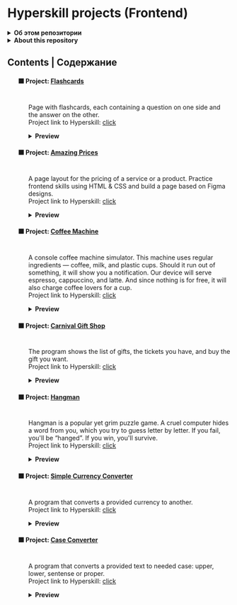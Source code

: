 <!DOCTYPE html>
<html>
<head>
    <meta charset="UTF-8">
</head>
<body>
<div class="main-content">
    <h1>Hyperskill projects (Frontend)</h1>
    <div class="about-repository">
        <details>
            <summary>
                <b>Об этом репозитории</b>
            </summary>
            <ul>
                <p>
                    Этот репозиторий представляет собой сборник 
                    выполненных проектов Frontend-трека с образовательной платфорымы JetBrains - hyperskill.org. 
Разумеется, подобное использование git-репозитория несколько расходится с общепринятым, в котором одному репозиторию 
                    соотвествует один проект. Однако, преследуемая при создании цель - собрать результаты обучения на hyperskill в одном месте, а не множить сущности (репозитории).
                </p>
            </ul>
        </details>
  <details>
            <summary>
                <b>About this repository</b>
            </summary>
            <ul>
                <p>
This repository is a collection of completed Frontend track projects from the JetBrains educational platform - hyperskill.org.
Of course, this use of a git repository is somewhat at odds with the generally accepted one, in which one repository corresponds to one project. However, the goal pursued during creation is to collect the results of hyperskill training in one place, and not to multiply entities (repositories).
                </p>
            </ul>
        </details>
    </div>
        <h2>Contents | Содержание</h2>
        <ul>
                <h4>⬛ Project: <a href="https://github.com/ale-sanches/hyperskill-frontend/tree/release/flashcard/flashcards">Flashcards</a></h4>
            <ul>
                <p>
                    <img src="https://img.shields.io/badge/selectors-informational?style=flat&color=white"alt=""/>
                    <img src="https://img.shields.io/badge/flex-informational?style=flat&color=white" alt=""/>
                    <img src="https://img.shields.io/badge/css animation-informational?style=flat&color=white" alt=""/>
                    <img src="https://img.shields.io/badge/basics-informational?style=flat&color=white" alt=""/>
                    <br>
                    Page with flashcards, each containing a question on one side and the answer on the other. <br>
                    Project link to Hyperskill: <a href="https://hyperskill.org/projects/115?track=34">click</a> <br>
                </p>
                    <details>
                    <summary><b>Preview</b></summary>
                    <img src="readme-src/flashcards.gif" alt="project preview" width="500"/>
                    </details>
            </ul>
            <h4>⬛ Project: 
                <a  
                    href="https://github.com/ale-sanches/hyperskill-frontend/tree/release/amazing-prices/amazing-prices">
                    Amazing Prices</a>
            </h4>
            <ul>
                <p>
                    <img src="https://img.shields.io/badge/figma-informational?style=flat&color=white" alt=""/>
                    <img src="https://img.shields.io/badge/flex-informational?style=flat&color=white" alt=""/>
                    <img src="https://img.shields.io/badge/tables-informational?style=flat&color=white" alt=""/>
                    <img src="https://img.shields.io/badge/media-informational?style=flat&color=white" alt=""/>
                    <br>
                    A page layout for the pricing of a service or a product. Practice frontend skills using HTML & CSS and build a page based on Figma designs.<br>
                    Project link to Hyperskill: <a href="https://hyperskill.org/projects/309?track=34">click</a> <br>
                </p>                    
                      <details>
                    <summary><b>Preview</b></summary>
                    <img src="readme-src/amazing-prices.png" alt="project preview" width="500"/>
                    </details>
            </ul>
            <h4>⬛ Project: 
                <a  
                    href="https://github.com/ale-sanches/hyperskill-frontend/tree/release/coffee-machine/coffee-machine">
                    Coffee Machine</a>
            </h4>
            <ul>
                <p>
                    <img src="https://img.shields.io/badge/JavaScript-informational?style=flat&color=white" alt=""/>
                    <img src="https://img.shields.io/badge/basics-informational?style=flat&color=white" alt=""/>
                    <img src="https://img.shields.io/badge/functions-informational?style=flat&color=white" alt=""/>
                    <img src="https://img.shields.io/badge/arrays-informational?style=flat&color=white" alt=""/>
                    <br>
A console coffee machine simulator. This machine uses regular ingredients — coffee, milk, and plastic cups. 
Should it run out of something, it will show you a notification. Our device will serve espresso, cappuccino, and latte. 
And since nothing is for free, it will also charge coffee lovers for a cup.<br>      
Project link to Hyperskill: <a href="https://hyperskill.org/projects/220?track=32">click</a> <br>
   </p>                       
<details>
                    <summary><b>Preview</b></summary>
                    <img src="readme-src/coffee-machine.gif" alt="project preview" height="500"/>
                    </details>
            </ul>
<h4>⬛ Project: 
                <a  
                    href="https://github.com/ale-sanches/hyperskill-frontend/tree/release/carnival-gift-shop/carnival-gift-shop">Carnival Gift Shop
                    </a>
            </h4>
            <ul>
                <p>
                    <img src="https://img.shields.io/badge/arrays-informational?style=flat&color=white" alt=""/>
                    <img src="https://img.shields.io/badge/loops-informational?style=flat&color=white" alt=""/>
                    <img src="https://img.shields.io/badge/objects-informational?style=flat&color=white" alt=""/>
                    <br>
                   The program shows the list of gifts, the tickets you have, and buy the gift you want.<br>      
                    Project link to Hyperskill: <a href="https://hyperskill.org/projects/277?track=65">click</a> <br>
                      <details>
                    <summary><b>Preview</b></summary>
<img src="readme-src/gift-shop.gif" alt="project preview" height="400"/>
</details>
                </p>
            </ul>
<h4>⬛ Project: 
                <a  
                    href="https://github.com/ale-sanches/hyperskill-frontend/tree/release/hangman/hangman">Hangman
                    </a>
            </h4>
            <ul>
                <p>
                    <img src="https://img.shields.io/badge/JavaScript-informational?style=flat&color=white" alt=""/>
                    <img src="https://img.shields.io/badge/loops-informational?style=flat&color=white" alt=""/>
                    <img src="https://img.shields.io/badge/control statements-informational?style=flat&color=white" alt=""/>
                    <img src="https://img.shields.io/badge/regexp-informational?style=flat&color=white" alt=""/>
                    <br>
                    Hangman is a popular yet grim puzzle game. A cruel computer hides a word from you, which you 
                    try to guess letter by letter. 
                    If you fail, you'll be “hanged”. If you win, you'll survive. <br>      
                    Project link to Hyperskill: <a href="https://hyperskill.org/projects/265?track=32">click</a> <br>
                      <details>
                    <summary><b>Preview</b></summary>
<img src="readme-src/hangman.gif" alt="project preview" height="400"/>
</details>
                </p>
            </ul>
<h4>⬛ Project: 
                <a  
                    href="https://github.com/ale-sanches/hyperskill-frontend/tree/release/simple-currency-converter/simple-currency-converter">Simple Currency Converter
                    </a>
            </h4>
            <ul>
                <p>
                    <img src="https://img.shields.io/badge/arrays-informational?style=flat&color=white" alt=""/>
                    <img src="https://img.shields.io/badge/loops-informational?style=flat&color=white" alt=""/>
                    <img src="https://img.shields.io/badge/objects-informational?style=flat&color=white" alt=""/>
                    <img src="https://img.shields.io/badge/switch..case-informational?style=flat&color=white" alt=""/>
                    <br>
                    A program that converts a provided currency to another. <br>      
                    Project link to Hyperskill: <a href="https://hyperskill.org/projects/231?track=32">click</a> <br>
                      <details>
                    <summary><b>Preview</b></summary>
<img src="readme-src/converter.gif" alt="project preview" height="300"/>
</details>
                </p>
            </ul>
            <h4>⬛ Project: 
                <a  
                    href="https://github.com/ale-sanches/hyperskill-frontend/tree/release/case-converter/case-converter">Case Converter
                    </a>
            </h4>
            <ul>
                <p>
                    <img src="https://img.shields.io/badge/basics-informational?style=flat&color=white" alt=""/>
                    <img src="https://img.shields.io/badge/js-informational?style=flat&color=white" alt=""/>
                    <img src="https://img.shields.io/badge/functions-informational?style=flat&color=white" alt=""/>
                    <img src="https://img.shields.io/badge/events-informational?style=flat&color=white" alt=""/>
                    <br>
                    A program that converts a provided text to needed case: upper, lower, sentense or proper. <br>      
                    Project link to Hyperskill: <a href="https://hyperskill.org/projects/193">click</a> <br>
                      <details>
                    <summary><b>Preview</b></summary>
<img src="readme-src/case-converter.gif" alt="project preview" width="500"/>
</details>
                </p>
            </ul>
        </ul>
    </div>
</body>
</html>
